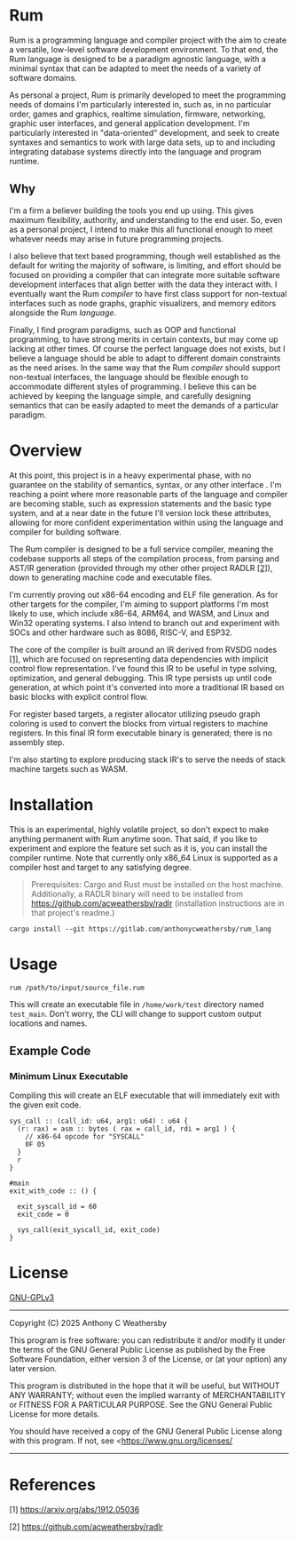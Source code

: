 # Rum

Rum is a programming language and compiler project with the aim to create a versatile, low-level software development environment. To that end, the Rum language is designed to be a paradigm agnostic language, with a minimal syntax that can be adapted to meet the needs of a variety of software domains. 

As personal a project, Rum is primarily developed to meet the programming needs of domains I'm particularly interested in, such as, in no particular order, games and graphics, realtime simulation, firmware, networking, graphic user interfaces, and general application development. I'm particularly interested in "data-oriented" development, and seek to create syntaxes and semantics to work with large data sets, up to and including integrating database systems directly into the language and program runtime.

## Why

I'm a firm a believer building the tools you end up using. This gives maximum flexibility, authority, and understanding to the end user. So, even as a personal project, I intend to make this all functional enough to meet whatever needs may arise in future programming projects. 

I also believe that text based programming, though well established as the default for writing the majority of software, is limiting, and effort should be focused on providing a compiler that can integrate more suitable software development interfaces that align better with the data they interact with. I eventually want the Rum _compiler_ to have first class support for non-textual interfaces such as node graphs, graphic visualizers, and memory editors alongside the Rum _language_.  

Finally, I find program paradigms, such as OOP and functional programming, to have strong merits in certain contexts, but may come up lacking at other times. Of course the perfect language does not exists, but I believe a language should be able to adapt to different domain constraints as the need arises. In the same way that the Rum _compiler_ should support non-textual interfaces, the language should be flexible enough to accommodate different styles of programming. I believe this can be achieved by keeping the language simple, and carefully designing semantics that can be easily adapted to meet the demands of a particular paradigm.

# Overview

At this point, this project is in a heavy experimental phase, with no guarantee on the stability of semantics, syntax, or any other interface . I'm reaching a point where more reasonable parts of the language and compiler are becoming stable, such as expression statements and the basic type system, and at a near date in the future I'll version lock these attributes, allowing for more confident experimentation within using the language and compiler for building software. 

The Rum compiler is designed to be a full service compiler, meaning the codebase supports all steps of the compilation process, from parsing and AST/IR generation (provided through my other other project RADLR [[2]](#2)), down to generating machine code and executable files. 

I'm currently proving out x86-64 encoding and ELF file generation. As for other targets for the compiler, I'm aiming to support platforms I'm most likely to use, which include x86-64, ARM64, and WASM, and Linux and Win32 operating systems. I also intend to branch out and experiment with SOCs and other hardware such as 8086, RISC-V, and ESP32. 

The core of the compiler is built around an IR derived from RVSDG nodes [[1]](#1), which are focused on representing data dependencies with implicit control flow representation.  I've found this IR to be useful in type solving, optimization, and general debugging. This IR type persists up until code generation, at which point it's converted into more a traditional IR based on basic blocks with explicit control flow. 

For register based targets, a register allocator utilizing pseudo graph coloring is used to convert the blocks from virtual registers to machine registers. In this final IR form executable binary is generated; there is no assembly step. 

I'm also starting to explore producing stack IR's to serve the needs of stack machine targets such as WASM. 

# Installation

This is an experimental, highly volatile project, so don't expect to make anything permanent with Rum anytime soon. That said, if you like to experiment and explore the feature set such as it is, you can install the compiler runtime. Note that currently only x86_64 Linux is supported as a compiler host and target to any satisfying degree. 

> Prerequisites: Cargo and Rust must be installed on the host machine. Additionally, a RADLR binary will need to be installed from https://github.com/acweathersby/radlr (installation instructions are in that project's readme.)

```
cargo install --git https://gitlab.com/anthonycweathersby/rum_lang
```

# Usage

```
rum /path/to/input/source_file.rum
```

This will create an executable file in `/home/work/test` directory named `test_main`. Don't worry, the CLI will change to support custom output locations and names.

## Example Code

### Minimum Linux Executable 

Compiling this will create an ELF executable that will immediately exit with the given exit code.

```
sys_call :: (call_id: u64, arg1: u64) : u64 {
  (r: rax) = asm :: bytes ( rax = call_id, rdi = arg1 ) { 
    // x86-64 opcode for "SYSCALL"
    0F 05 
  }
  r
}

#main 
exit_with_code :: () { 
  
  exit_syscall_id = 60
  exit_code = 0

  sys_call(exit_syscall_id, exit_code)
}
```

# License

[GNU-GPLv3](./LICENSE)

---

Copyright (C) 2025  Anthony C Weathersby

This program is free software: you can redistribute it and/or modify
it under the terms of the GNU General Public License as published by
the Free Software Foundation, either version 3 of the License, or
(at your option) any later version.

This program is distributed in the hope that it will be useful,
but WITHOUT ANY WARRANTY; without even the implied warranty of
MERCHANTABILITY or FITNESS FOR A PARTICULAR PURPOSE.  See the
GNU General Public License for more details.

You should have received a copy of the GNU General Public License
along with this program.  If not, see <https://www.gnu.org/licenses/

---

# References

<a id="1">[1]</a>  https://arxiv.org/abs/1912.05036

<a id="2">[2]</a>  https://github.com/acweathersby/radlr
